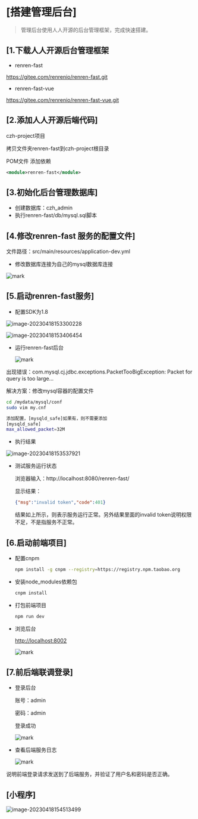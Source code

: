 # [搭建管理后台]

> 管理后台使用人人开源的后台管理框架，完成快速搭建。

## [1.下载人人开源后台管理框架

- renren-fast

https://gitee.com/renrenio/renren-fast.git

- renren-fast-vue

https://gitee.com/renrenio/renren-fast-vue.git

## [2.添加人人开源后端代码]

czh-project项目

拷贝文件夹renren-fast到czh-project根目录

POM文件 添加依赖

```xml
<module>renren-fast</module>
```

## [3.初始化后台管理数据库]

- 创建数据库：czh_admin
- 执行renren-fast/db/mysql.sql脚本

## [4.修改renren-fast 服务的配置文件]

文件路径：src/main/resources/application-dev.yml

- 修改数据库连接为自己的mysql数据库连接

![mark](https://czh-wp.oss-cn-hangzhou.aliyuncs.com/img/202304181531694.png)

## [5.启动renren-fast服务]

- 配置SDK为1.8

  

![image-20230418153300228](https://czh-wp.oss-cn-hangzhou.aliyuncs.com/img/202304181537007.png)

![image-20230418153406454](https://czh-wp.oss-cn-hangzhou.aliyuncs.com/img/202304181534182.png)

- 运行renren-fast后台

  ![mark](https://czh-wp.oss-cn-hangzhou.aliyuncs.com/img/202304181531737.png)

出现错误：com.mysql.cj.jdbc.exceptions.PacketTooBigException: Packet for query is too large...

解决方案：修改mysql容器的配置文件

```sh
cd /mydata/mysql/conf
sudo vim my.cnf

添加配置，[mysqld_safe]如果有，则不需要添加
[mysqld_safe]
max_allowed_packet=32M
```

- 执行结果

![image-20230418153537921](https://czh-wp.oss-cn-hangzhou.aliyuncs.com/img/202304181535338.png)

- 测试服务运行状态

  浏览器输入：http://localhost:8080/renren-fast/

  显示结果：

  ```json
  {"msg":"invalid token","code":401}
  ```

  结果如上所示，则表示服务运行正常。另外结果里面的invalid token说明权限不足，不是指服务不正常。

## [6.启动前端项目]

- 配置cnpm

  ```sh
  npm install -g cnpm --registry=https://registry.npm.taobao.org

- 安装node_modules依赖包

  ```sh
  cnpm install
  ```

- 打包前端项目

  ```sh
  npm run dev
  ```

- 浏览后台

  [http://localhost:8002](http://localhost:8002/)

  ![mark](https://czh-wp.oss-cn-hangzhou.aliyuncs.com/img/202304181536508.png)

## [7.前后端联调登录]

- 登录后台

  账号：admin

  密码：admin

  登录成功

  ![mark](https://czh-wp.oss-cn-hangzhou.aliyuncs.com/img/202304181536798.png)

- 查看后端服务日志

  ![mark](https://czh-wp.oss-cn-hangzhou.aliyuncs.com/img/202304181536755.png)

说明前端登录请求发送到了后端服务，并验证了用户名和密码是否正确。
## [小程序]
![image-20230418154513499](https://czh-wp.oss-cn-hangzhou.aliyuncs.com/img/202304181545557.png)